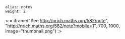 ````
alias: notes
weight: 2
````

<:= iframe("See http://nrich.maths.org/582/note", "http://nrich.maths.org/582/note?mobile=1", 700, 1000, image="thumbnail.png") :>